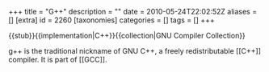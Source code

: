 +++
title = "G++"
description = ""
date = 2010-05-24T22:02:52Z
aliases = []
[extra]
id = 2260
[taxonomies]
categories = []
tags = []
+++

{{stub}}{{implementation|C++}}{{collection|GNU Compiler Collection}}

g++ is the traditional nickname of GNU C++, a freely redistributable [[C++]] compiler. It is part of [[GCC]].
